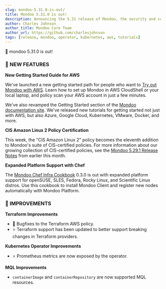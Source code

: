 ```yaml
---
slug: mondoo-5.31.0-is-out/
title: Mondoo 5.31.0 is out!
description: Announcing the 5.31 release of Mondoo, the security and compliance platform that prioritizes risks that matter most in your infrastructure.
author: Charles Johnson
author_title: Mondoo Core Team
author_url: https://github.com/charlesjohnson
tags: [release, mondoo, operator, kubernetes, aws, tutorials]
---
```


🥳 mondoo 5.31.0 is out!

### 🎉 NEW FEATURES

**New Getting Started Guide for AWS**

We've launched a new getting started path for people who want to [Try out Mondoo with AWS](https://console.mondoo.com/aws-guide). Learn how to set up Mondoo in AWS CloudShell or your local laptop, and policy scan your AWS account in just a few minutes.

We've also revamped the Getting Started section of the [Mondoo documentation site](https://mondoo.com/docs/). We've released new tutorials for getting started not just with AWS, but also Azure, Google Cloud, Kubernetes, VMware, Docker, and more.

**CIS Amazon Linux 2 Policy Certification**

This week, the "CIS Amazon Linux 2" policy becomes the eleventh addition to Mondoo's suite of CIS-certified policies. For more information about our growing collection of CIS-certified policies, see the [Mondoo 5.29.1 Release Notes](./2022-03-01-mondoo-5.29.1-is-out.md) from earlier this month.

**Expanded Platform Support with Chef**

The [Mondoo Chef Infra Cookbook](https://supermarket.chef.io/cookbooks/mondoo) 0.3.0 is out with expanded platform support for openSUSE, SLES, Fedora, Rocky Linux, and Scientific Linux distros. Use this cookbook to install Mondoo Client and register new nodes automatically with Mondoo Platform.

### 🧹 IMPROVEMENTS

**Terraform Improvements**

- 🐛 Bugfixes to the Terraform AWS policy.
- ⭐️ Terraform support has been updated to better support breaking changes in Terraform providers.

**Kubernetes Operator Improvements**

- ⭐️ Prometheus metrics are now exposed by the operator.

**MQL Improvements**

- `containerImage` and `containerRepository` are now supported MQL resources.
